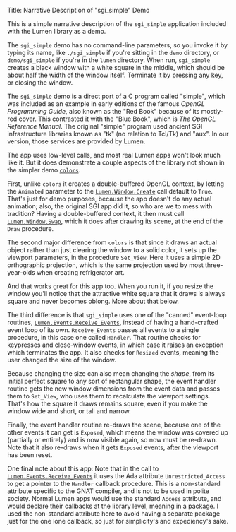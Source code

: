 Title: Narrative Description of "sgi_simple" Demo

This is a simple narrative description of the `sgi_simple` application
included with the Lumen library as a demo.

The `sgi_simple` demo has no command-line parameters, so you invoke it by
typing its name, like `./sgi_simple` if you're sitting in the `demo`
directory, or `demo/sgi_simple` if you're in the `lumen` directory.  When run,
`sgi_simple` creates a black window with a white square in the middle, which
should be about half the width of the window itself.  Terminate it by pressing
any key, or closing the window.

The `sgi_simple` demo is a direct port of a C program called "simple", which
was included as an example in early editions of the famous *OpenGL Programming
Guide*, also known as the "Red Book" because of its mostly-red cover.  This
contrasted it with the "Blue Book", which is *The OpenGL Reference Manual*.
The original "simple" program used ancient SGI infrastructure libraries known
as "tk" (no relation to Tcl/Tk) and "aux".  In our version, those services are
provided by Lumen.

The app uses low-level calls, and most real Lumen apps won't look much like
it.  But it does demonstrate a couple aspects of the library not shown in the
simpler demo [`colors`][colors].

First, unlike `colors` it creates a double-buffered OpenGL context, by letting
the `Animated` parameter to the [`Lumen.Window.Create`][window] call default
to `True`.  That's just for demo purposes, because the app doesn't do any
actual animation; also, the original SGI app did it, so who are we to mess
with tradition?  Having a double-buffered context, it then must call
[`Lumen.Window.Swap`][window], which it does after drawing its scene, at the
end of the `Draw` procedure.

The second major difference from `colors` is that since it draws an actual
object rather than just clearing the window to a solid color, it sets up the
viewport parameters, in the procedure `Set_View`.  Here it uses a simple 2D
orthographic projection, which is the same projection used by most
three-year-olds when creating refrigerator art.

And that works great for this app too.  When you run it, if you resize the
window you'll notice that the attractive white square that it draws is always
square and never becomes oblong.  More about that below.

The third difference is that `sgi_simple` uses one of the "canned" event-loop
routines, [`Lumen.Events.Receive_Events`][events], instead of having a
hand-crafted event loop of its own.  `Receive_Events` passes all events to a
single procedure, in this case one called `Handler`.  That routine checks for
keypresses and close-window events, in which case it raises an exception which
terminates the app.  It also checks for `Resized` events, meaning the user
changed the size of the window.

Because changing the size can also mean changing the *shape*, from its initial
perfect square to any sort of rectangular shape, the event handler routine
gets the new window dimensions from the event data and passes them to
`Set_View`, who uses them to recalculate the viewport settings.  That's how
the square it draws remains square, even if you make the window wide and
short, or tall and narrow.

Finally, the event handler routine re-draws the scene, because one of the
other events it can get is `Exposed`, which means the window was covered up
(partially or entirely) and is now visible again, so now must be re-drawn.
Note that it also re-draws when it gets `Exposed` events, after the viewport
has been reset.

One final note about this app: Note that in the call to
[`Lumen.Events.Receive_Events`][events] it uses the Ada attribute
`Unrestricted_Access` to get a pointer to the `Handler` callback procedure.
This is a non-standard attribute specific to the GNAT compiler, and is not to
be used in polite society.  Normal Lumen apps would use the standard `Access`
attribute, and would declare their callbacks at the library level, meaning in
a package.  I used the non-standard attribute here to avoid having a separate
package just for the one lone callback, so just for simplicity's and
expediency's sake.

[colors]: narrative-colors.html
[window]: narrative-lumen.html#lumen-window
[events]: narrative-lumen.html#lumen-events
